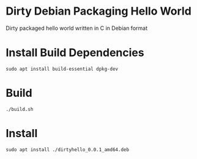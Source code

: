 # Dirty Debian Packaging Hello World

Dirty packaged hello world written in C in Debian format

# Install Build Dependencies

```
sudo apt install build-essential dpkg-dev
```

# Build

```
./build.sh
```

# Install

```
sudo apt install ./dirtyhello_0.0.1_amd64.deb
```
